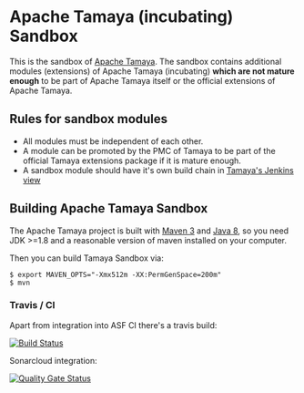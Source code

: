 # Apache Tamaya (incubating) Sandbox

This is the sandbox of [Apache Tamaya](https://tamaya.incubator.apache.org).
The sandbox contains additional modules (extensions)
of Apache Tamaya (incubating) **which are not mature enough**
to be part of Apache Tamaya itself or the official extensions
of Apache Tamaya.

## Rules for sandbox modules

* All modules must be independent of each other.
* A module can be promoted by the PMC of Tamaya
  to be part of the official Tamaya extensions package if it is
  mature enough.
* A sandbox module should have it's own build chain
  in [Tamaya's Jenkins view](https://builds.apache.org/view/S-Z/view/Tamaya/)


## Building Apache Tamaya Sandbox

The Apache Tamaya project is built with [Maven 3](https://maven.apache.org/) and [Java 8](https://java.sun.com/), so you need JDK >=1.8 and a reasonable version of maven
installed on your computer.


Then you can build Tamaya Sandbox via:
```
$ export MAVEN_OPTS="-Xmx512m -XX:PermGenSpace=200m"
$ mvn
```

### Travis / CI

Apart from integration into ASF CI there's a travis build:

[![Build Status](https://travis-ci.org/apache/incubator-tamaya-sandbox.svg?branch=master)](https://travis-ci.org/apache/incubator-tamaya-sandbox/branches)

Sonarcloud integration:

[![Quality Gate Status](https://sonarcloud.io/api/project_badges/measure?project=apache_incubator-tamaya-sandbox&metric=alert_status)](https://sonarcloud.io/dashboard?id=apache_incubator-tamaya-sandbox)
